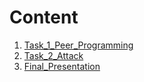 # Content

1. [Task_1_Peer_Programming](./Task_1_Peer_Programming)
2. [Task_2_Attack](./Task_2_Attack)
3. [Final_Presentation](./Final_Presentation)
